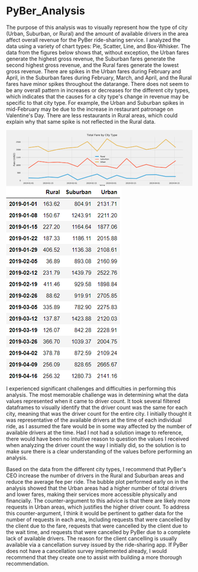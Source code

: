# PyBer_Analysis


The purpose of this analysis was to visually represent how the type of city (Urban, Suburban, or Rural) and the amount of available drivers in the area affect overall revenue for the PyBer ride-sharing service. I analyzed the data using a variety of chart types:  Pie, Scatter, Line, and Box-Whisker. The data from the figures below shows that, without exception, the Urban fares generate the highest gross revenue, the Suburban fares generate the second highest gross revenue, and the Rural fares generate the lowest gross revenue. There are spikes in the Urban fares during February and April, in the Suburban fares during February, March, and April, and the Rural fares have minor spikes throughout the datarange. There does not seem to be any overall pattern in increases or decreases for the different city types, which indicates that the causes for a city type's change in revenue may be specific to that city type. For example, the Urban and Suburban spikes in mid-February may be due to the increase in restaurant patronage on Valentine's Day. There are less restaurants in Rural areas, which could explain why that same spike is not reflected in the Rural data.

![Line](./analysis/Challenge.png)
![DF](./analysis/SummaryDF.png)


I experienced significant challenges and difficulties in performing this analysis. The most memorable challenge was in determining what the data values represented when it came to driver count. It took several filtered dataframes to visually identify that the driver count was the same for each city, meaning that was the driver count for the entire city. I initially thought it was representative of the available drivers at the time of each individual ride, as I assumed the fare would be in some way affected by the number of available drivers at the time. Had I not had a solution image to reference, there would have been no intuitive reason to question the values I received when analyzing the driver count the way I initially did, so the solution is to make sure there is a clear understanding of the values before performing an analysis.


Based on the data from the different city types, I recommend that PyBer's CEO increase the number of drivers in the Rural and Suburban areas and reduce the average fee per ride. The bubble plot performed early on in the analysis showed that the Urban areas had a higher number of total drivers and lower fares, making their services more accessible physically and financially. The counter-argument to this advice is that there are likely more requests in Urban areas, which justifies the higher driver count. To address this counter-argument, I think it would be pertinent to gather data for the number of requests in each area, including requests that were cancelled by the client due to the fare, requests that were cancelled by the client due to the wait time, and requests that were cancelled by PyBer due to a complete lack of available drivers. The reason for the client cancelling is usually available via a cancellation survey issued by the ride-sharing app. If PyBer does not have a cancellation survey implemented already, I would recommend that they create one to assist with building a more thorough recommendation.

